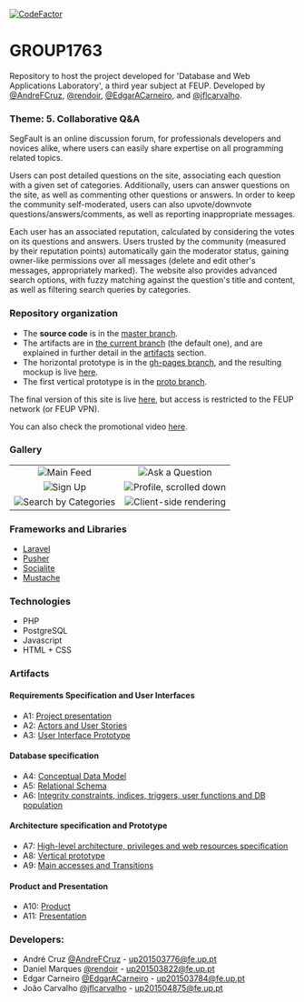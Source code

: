 [![CodeFactor](https://www.codefactor.io/repository/github/jflcarvalho/lbaw1763/badge)](https://www.codefactor.io/repository/github/jflcarvalho/lbaw1763)

# GROUP1763
Repository to host the project developed for 'Database and Web Applications Laboratory', a third year subject at FEUP. Developed by [@AndreFCruz](https://github.com/AndreFCruz), [@rendoir](https://github.com/rendoir), [@EdgarACarneiro](https://github.com/EdgarACarneiro), and [@jflcarvalho](https://github.com/jflcarvalho).

 ### Theme: 5. Collaborative Q&A
SegFault is an online discussion forum, for professionals developers and novices alike, where users can easily share expertise on all programming related topics.

Users can post detailed questions on the site, associating each question with a given set of categories. Additionally, users can answer questions on the site, as well as commenting other questions or answers. In order to keep the community self-moderated, users can also upvote/downvote questions/answers/comments, as well as reporting inappropriate messages.

Each user has an associated reputation, calculated by considering the votes on its questions and answers. Users trusted by the community (measured by their reputation points) automatically gain the moderator status, gaining owner-like permissions over all messages (delete and edit other's messages, appropriately marked). The website also provides advanced search options, with fuzzy matching against the question's title and content, as well as filtering search queries by categories.
 
 ### Repository organization
 * The **source code** is in the [master branch](https://github.com/EdgarACarneiro/feup-lbaw/tree/master).
 * The artifacts are in [the current branch](https://github.com/EdgarACarneiro/feup-lbaw/tree/artifacts) (the default one), and are explained in further detail in the [artifacts](#artifacts) section.
 * The horizontal prototype is in the [gh-pages branch](https://github.com/EdgarACarneiro/feup-lbaw/tree/gh-pages), and the resulting mockup is live [here](https://jflcarvalho.github.io/lbaw1763/).
 * The first vertical prototype is in the [proto branch](https://github.com/EdgarACarneiro/feup-lbaw/tree/proto).
 
 The final version of this site is live [here](http://lbaw1763.lbaw-prod.fe.up.pt), but access is restricted to the FEUP network (or FEUP VPN).
 
 You can also check the promotional video [here](https://youtu.be/x8E8NRYciYI).

 
 ### Gallery
 | | |
 |:-:|:-:|
 |![Main Feed](https://user-images.githubusercontent.com/13498941/41856867-05d03bb2-788e-11e8-83e4-41720866a878.png)|![Ask a Question](https://user-images.githubusercontent.com/13498941/41856864-057694d6-788e-11e8-9a96-1c391e04d05b.png)|
 |![Sign Up](https://user-images.githubusercontent.com/13498941/41856859-02f9fe82-788e-11e8-94aa-c204bbb645ff.png)|![Profile, scrolled down](https://user-images.githubusercontent.com/13498941/41856858-02d4a826-788e-11e8-87eb-57ee36c590c6.png)|
 |![Search by Categories](https://user-images.githubusercontent.com/13498941/41856857-02afbc1e-788e-11e8-8a84-85ec1e297603.png)|![Client-side rendering](https://user-images.githubusercontent.com/13498941/41856854-025a2614-788e-11e8-80c0-c651c88ce1e6.png)|

 
 ### Frameworks and Libraries
 * [Laravel](https://github.com/laravel/laravel)
 * [Pusher](https://pusher.com)
 * [Socialite](https://laravel.com/docs/5.5/socialite)
 * [Mustache](https://github.com/janl/mustache.js/)

### Technologies
 * PHP
 * PostgreSQL
 * Javascript
 * HTML + CSS
 
### Artifacts
#### Requirements Specification and User Interfaces
* A1: [Project presentation](https://github.com/EdgarACarneiro/feup-lbaw/blob/artifacts/Artifacts/lbaw1763_a1.md)
* A2: [Actors and User Stories](https://github.com/EdgarACarneiro/feup-lbaw/blob/artifacts/Artifacts/lbaw1763_a2.md)
* A3: [User Interface Prototype](https://github.com/EdgarACarneiro/feup-lbaw/blob/artifacts/Artifacts/lbaw1763_a3.md)
#### Database specification
* A4: [Conceptual Data Model](https://github.com/EdgarACarneiro/feup-lbaw/blob/artifacts/Artifacts/lbaw1763_a4.md)
* A5: [Relational Schema](https://github.com/EdgarACarneiro/feup-lbaw/blob/artifacts/Artifacts/lbaw1763_a5.md)
* A6: [Integrity constraints, indices, triggers, user functions and DB population](https://github.com/EdgarACarneiro/feup-lbaw/blob/artifacts/Artifacts/lbaw1763_a6.md)
#### Architecture specification and Prototype
* A7: [High-level architecture, privileges and web resources specification](https://github.com/EdgarACarneiro/feup-lbaw/blob/artifacts/Artifacts/lbaw1763_a7.md)
* A8: [Vertical prototype](https://github.com/EdgarACarneiro/feup-lbaw/blob/artifacts/Artifacts/lbaw1763_a8.md)
* A9: [Main accesses and Transitions](https://github.com/EdgarACarneiro/feup-lbaw/blob/artifacts/Artifacts/lbaw1763_a9.md)
#### Product and Presentation
* A10: [Product](https://github.com/EdgarACarneiro/feup-lbaw/blob/artifacts/Artifacts/lbaw1763_a10.md)
* A11: [Presentation](https://github.com/EdgarACarneiro/feup-lbaw/blob/artifacts/Artifacts/lbaw1763_a11.md)

 ### Developers:
  * André Cruz [@AndreFCruz](https://github.com/AndreFCruz) - up201503776@fe.up.pt
  * Daniel Marques [@rendoir](https://github.com/rendoir) - up201503822@fe.up.pt
  * Edgar Carneiro [@EdgarACarneiro](https://github.com/EdgarACarneiro) - up201503784@fe.up.pt
  * João Carvalho [@jflcarvalho](https://github.com/jflcarvalho) - up201504875@fe.up.pt
